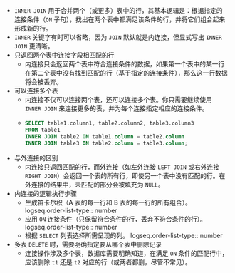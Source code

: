 - `INNER JOIN` 用于合并两个（或更多）表中的行，其基本逻辑是：根据指定的连接条件（`ON` 子句），找出在两个表中都满足该条件的行，并将它们组合起来形成新的行。
- `INNER` 关键字有时可以省略，因为 `JOIN` 默认就是内连接，但显式写出 `INNER JOIN` 更清晰。
- 只返回两个表中连接字段相匹配的行
	- 内连接只会返回两个表中符合连接条件的数据，如果第一个表中的某一行在第二个表中没有找到匹配的行（基于指定的连接条件），那么这一行数据将会被丢弃。
- 可以连接多个表
	- 内连接不仅可以连接两个表，还可以连接多个表。你只需要继续使用 `INNER JOIN` 来连接更多的表，并为每个连接指定相应的连接条件。
	- ```sql
	  SELECT table1.column1, table2.column2, table3.column3
	  FROM table1
	  INNER JOIN table2 ON table1.column = table2.column
	  INNER JOIN table3 ON table2.column = table3.column;
	  ```
- 与外连接的区别
	- 内连接只返回匹配的行，而外连接（如左外连接 `LEFT JOIN` 或右外连接 `RIGHT JOIN`）会返回一个表的所有行，即使另一个表中没有匹配的行。在外连接的结果中，未匹配的部分会被填充为 `NULL`。
- 内连接的逻辑执行步骤
	- 生成笛卡尔积（A 表的每一行和 B 表的每一行的所有组合）。
	  logseq.order-list-type:: number
	- 应用 `ON` 连接条件（只保留符合条件的行，丢弃不符合条件的行）。
	  logseq.order-list-type:: number
	- 根据 `SELECT` 列表选择所需呈现的列。
	  logseq.order-list-type:: number
- 多表 `DELETE` 时，需要明确指定要从哪个表中删除记录
	- 连接操作涉及多个表，数据库需要明确知道，在满足 `ON` 条件的匹配行中，应该删除 `t1` 还是 `t2` 对应的行（或两者都删，尽管不常见）。